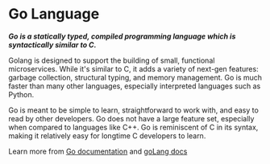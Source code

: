 # Go Language 

***Go is a statically typed, compiled programming language which is syntactically similar to C.***

Golang is designed to support the building of small, functional microservices. While it's similar to C, it adds a variety of next-gen features: garbage collection, structural typing, and memory management. Go is much faster than many other languages, especially interpreted languages such as Python.

Go is meant to be simple to learn, straightforward to work with, and easy to read by other developers. Go does not have a large feature set, especially when compared to languages like C++. Go is reminiscent of C in its syntax, making it relatively easy for longtime C developers to learn.

Learn more from [Go documentation](https://go.dev/doc/) and [goLang docs](https://golangdocs.com)


 
